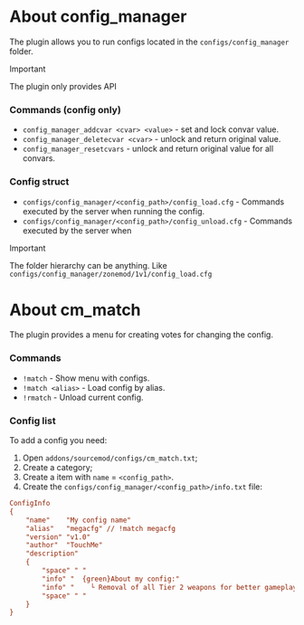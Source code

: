 # About config_manager
The plugin allows you to run configs located in the `configs/config_manager` folder.

> [!IMPORTANT]
> The plugin only provides API

### Commands (config only)
* `config_manager_addcvar <cvar> <value>` - set and lock convar value.
* `config_manager_deletecvar <cvar>` - unlock and return original value.
* `config_manager_resetcvars` - unlock and return original value for all convars.

### Config struct
* `configs/config_manager/<config_path>/config_load.cfg` - Commands executed by the server when running the config.
* `configs/config_manager/<config_path>/config_unload.cfg` - Commands executed by the server when 

> [!IMPORTANT]
>  The folder hierarchy can be anything. Like `configs/config_manager/zonemod/1v1/config_load.cfg`

# About cm_match
The plugin provides a menu for creating votes for changing the config.

### Commands
* `!match` - Show menu with configs.
* `!match <alias>` - Load config by alias.
* `!rmatch` - Unload current config.

### Config list
To add a config you need:
1. Open `addons/sourcemod/configs/cm_match.txt`;
2. Create a category;
3. Create a item with `name` = `<config_path>`.
4. Create the `configs/config_manager/<config_path>/info.txt` file:
```ini
ConfigInfo
{
    "name"    "My config name"
    "alias"   "megacfg" // !match megacfg
    "version" "v1.0"
    "author"  "TouchMe"
    "description"
    {
        "space" " "
        "info" "  {green}About my config:"
        "info" "    └ Removal of all Tier 2 weapons for better gameplay balance"
        "space" " "
    }
}
```



